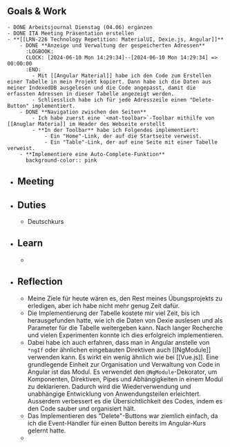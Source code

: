 ## Goals & Work
	- DONE Arbeitsjournal Dienstag (04.06) ergänzen
	- DONE ITA Meeting Präsentation erstellen
	- **[[LRN-226 Technology Repetition: MaterialUI, Dexie.js, Angular]]**
		- DONE **Anzeige und Verwaltung der gespeicherten Adressen**
		  :LOGBOOK:
		  CLOCK: [2024-06-10 Mon 14:29:34]--[2024-06-10 Mon 14:29:34] =>  00:00:00
		  :END:
			- Mit [[Angular Material]] habe ich den Code zum Erstellen einer Tabelle in mein Projekt kopiert. Dann habe ich die Daten aus meiner IndexedDB ausgelesen und die Code angepasst, damit die erfassten Adressen in dieser Tabelle angezeigt werden.
			- Schliesslich habe ich für jede Adresszeile einen "Delete-Button" implementiert.
		- DONE **Navigation zwischen den Seiten**
			- Ich habe zuerst eine `<mat-toolbar>`-Toolbar mithilfe von [[Anuglar Materia]] im Header des Webseite erstellt
			- **In der Toolbar** habe ich Folgendes implementiert:
				- Ein "Home"-Link, der auf die Startseite verweist.
				- Ein "Table"-Link, der auf eine Seite mit einer Tabelle verweist.
		- **Implementiere eine Auto-Complete-Funktion**
		  background-color:: pink
- ## Meeting
- ## Duties
	- Deutschkurs
- ## Learn
	-
- ## Reflection
	- Meine Ziele für heute wären es, den Rest meines Übungsprojekts zu erledigen, aber ich habe nicht mehr genug Zeit dafür.
	- Die Implementierung der Tabelle kostete mir viel Zeit, bis ich herausgefunden hatte, wie ich die Daten von Dexie auslesen und als Parameter für die Tabelle weitergeben kann. Nach langer Recherche und vielen Experimenten konnte ich dies erfolgreich implementieren.
	- Dabei habe ich auch erfahren, dass man in Angular anstelle von `*ngIf` oder ähnlichen eingebauten Direktiven auch [[NgModule]] verwenden kann. Es wirkt ein wenig ähnlich wie bei [[Vue.js]]. Eine grundlegende Einheit zur Organisation und Verwaltung von Code in Angular ist das Modul. Es verwendet den `@NgModule`-Dekorator, um Komponenten, Direktiven, Pipes und Abhängigkeiten in einem Modul zu deklarieren. Dadurch wird die Wiederverwendung und unabhängige Entwicklung von Anwendungsteilen erleichtert. Ausserdem verbessert es die
	  Übersichtlichkeit des Codes, indem es den Code sauber und organisiert hält.
	- Das Implementieren des "Delete"-Buttons war ziemlich einfach, da ich die Event-Handler für einen Button bereits im Angular-Kurs gelernt hatte.
	-